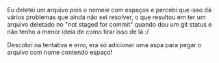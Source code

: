 Eu deletei um arquivo pois o nomeie com espaços e percebi que isso dá vários problemas que ainda não sei resolver, o que resultou em ter um arquivo deletado no "not staged for commit" quando dou um git status e não tenho a menor ideia de como tirar isso de lá :/

Descobri na tentativa e erro, era só adicionar uma aspa para pegar o arquivo com nome contendo espaço!
